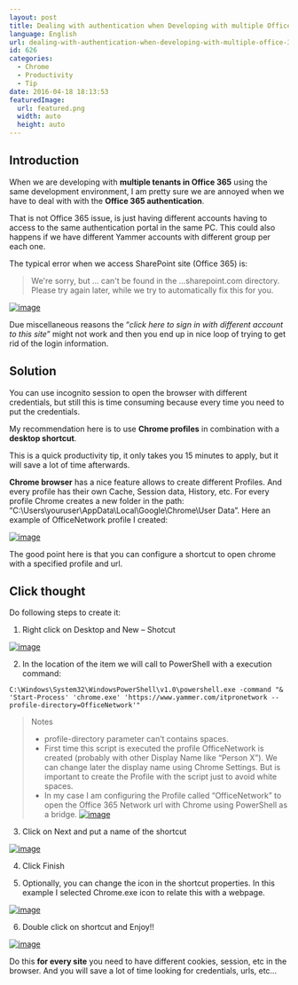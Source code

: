 ```yaml
---
layout: post
title: Dealing with authentication when Developing with multiple Office 365 tenants using Chrome Profiles
language: English
url: dealing-with-authentication-when-developing-with-multiple-office-365-tenants-using-chrome-profiles
id: 626
categories:
  - Chrome
  - Productivity
  - Tip
date: 2016-04-18 18:13:53
featuredImage: 
  url: featured.png
  width: auto
  height: auto
---
```


## Introduction
When we are developing with **multiple tenants in Office 365** using the same development environment, I am pretty sure we are annoyed when we have to deal with with the **Office 365 authentication**.

That is not Office 365 issue, is just having different accounts having to access to the same authentication portal in the same PC. This could also happens if we have different Yammer accounts with different group per each one.

The typical error when we access SharePoint site (Office 365) is:
 > We're sorry, but ... can't be found in the ...sharepoint.com directory. Please try again later, while we try to automatically fix this for you. 

[![image](./image-4.png "image")](./image-4.png)

Due miscellaneous reasons the “_click here to sign in with different account to this site_” might not work and then you end up in nice loop of trying to get rid of the login information.


## Solution

You can use incognito session to open the browser with different credentials, but still this is time consuming because every time you need to put the credentials.

My recommendation here is to use **Chrome profiles** in combination with a **desktop shortcut**. 

This is a quick productivity tip, it only takes you 15 minutes to apply, but it will save a lot of time afterwards. 

**Chrome browser** has a nice feature allows to create different Profiles. And every profile has their own Cache, Session data, History, etc. For every profile Chrome creates a new folder in the path: “C:\Users\youruser\AppData\Local\Google\Chrome\User Data”. Here an example of OfficeNetwork profile I created:

[![image](./image.png "image")](./image.png)


The good point here is that you can configure a shortcut to open chrome with a specified profile and url. 

## Click thought
Do following steps to create it:

1. Right click on Desktop and New – Shotcut

  [![image](./image-1.png "image")](./image-1.png)

2. In the location of the item we will call to PowerShell with a execution command:
  ```
  C:\Windows\System32\WindowsPowerShell\v1.0\powershell.exe -command "& 'Start-Process' 'chrome.exe' 'https://www.yammer.com/itpronetwork --profile-directory=OfficeNetwork'"
  ```
  > Notes
  > - profile-directory parameter can’t contains spaces. 
  > - First time this script is executed the profile OfficeNetwork is created (probably with other Display Name like “Person X”). We can change later the display name using Chrome Settings. But is important to create the Profile with the script just to avoid white spaces. 
  > - In my case I am configuring the Profile called “OfficeNetwork” to open the Office 365 Network url with Chrome using PowerShell as a bridge. 
  > [![image](./image-2.png "image")](./image-2.png)

3. Click on Next and put a name of the shortcut

  [![image](./image-3.png "image")](./image-3.png)

4. Click Finish

5. Optionally, you can change the icon in the shortcut properties. In this example I selected Chrome.exe icon to relate this with a webpage.

  [![image](./image-5.png "image")](./image-5.png)

6. Double click on shortcut and Enjoy!!

  [![image](./image-6.png "image")](./image-6.png)

Do this **for every site** you need to have different cookies, session, etc in the browser. And you will save a lot of time looking for credentials, urls, etc…